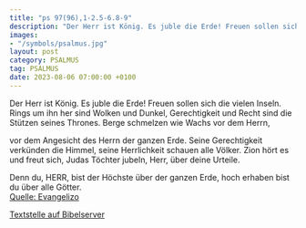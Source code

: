 ```yaml
---
title: "ps 97(96),1-2.5-6.8-9"
description: "Der Herr ist König. Es juble die Erde! Freuen sollen sich die vielen Inseln. Rings um ihn her sind Wolken und Dunkel, Gerechtigkeit und Recht sind die Stützen seines Thrones.  Berge schmelzen wie Wachs vor dem Herrn,  vor dem Angesicht des Herrn der ganzen Erde. Seine Gerechtig...."
images:
- "/symbols/psalmus.jpg"
layout: post
category: PSALMUS
tag: PSALMUS
date: 2023-08-06 07:00:00 +0100
---
```

Der Herr ist König. Es juble die Erde!
Freuen sollen sich die vielen Inseln.
Rings um ihn her sind Wolken und Dunkel, Gerechtigkeit und Recht sind die Stützen seines Thrones. 
Berge schmelzen wie Wachs vor dem Herrn,

vor dem Angesicht des Herrn der ganzen Erde.
Seine Gerechtigkeit verkünden die Himmel, seine Herrlichkeit schauen alle Völker.<!--more-->
Zion hört es und freut sich,
Judas Töchter jubeln, Herr, über deine Urteile.

Denn du, HERR, bist der Höchste über der ganzen Erde, hoch erhaben bist du über alle Götter.<br>
[Quelle: Evangelizo](https://evangeliumtagfuertag.org/DE/gospel)

[Textstelle auf Bibelserver](https://www.bibleserver.com/EU/ps97(96),1-2.5-6.8-9)
